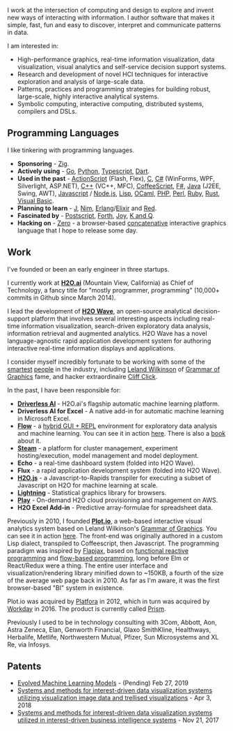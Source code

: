 <!-- ![El P](img/hero.jpg) -->

I work at the intersection of computing and design to explore and invent new ways of interacting with information. I author software that makes it simple, fast, fun and easy to discover, interpret and communicate patterns in data.

I am interested in:

- High-performance graphics, real-time information visualization, data visualization, visual analytics and self-service decision support systems.
- Research and development of novel HCI techniques for interactive exploration and analysis of large-scale data.
- Patterns, practices and programming strategies for building robust, large-scale, highly interactive analytical systems.
- Symbolic computing, interactive computing, distributed systems, compilers and DSLs.

## Programming Languages

I like tinkering with programming languages.

- **Sponsoring** - [Zig](https://ziglang.org/).
- **Actively using** - [Go](https://golang.org/), [Python](https://www.python.org/), [Typescript](https://www.typescriptlang.org/), [Dart](https://dart.dev).
- **Used in the past** - [ActionScript](https://en.wikipedia.org/wiki/ActionScript) (Flash, Flex), [C](http://www.open-std.org/jtc1/sc22/wg14/), [C#](https://docs.microsoft.com/en-us/dotnet/csharp/) (WinForms, WPF, Silverlight, ASP.NET), [C++](https://isocpp.org/) (VC++, MFC), [CoffeeScript](https://coffeescript.org/), [F#](https://fsharp.org/), [Java](https://www.jwz.org/doc/java.html) (J2EE, Swing, AWT), [Javascript](https://developer.mozilla.org/en-US/docs/Web/JavaScript) / [Node.js](https://nodejs.org/en/), [Lisp](http://www.paulgraham.com/rootsoflisp.html), [OCaml](https://ocaml.org/), [PHP](https://www.php.net/), [Perl](https://www.perl.org/), [Ruby](https://www.ruby-lang.org/en/), [Rust](https://www.rust-lang.org/), [Visual Basic](https://en.wikipedia.org/wiki/Visual_Basic).
- **Planning to learn** - [J](https://www.jsoftware.com/#/), [Nim](https://nim-lang.org/), [Erlang](https://www.erlang.org/)/[Elixir](https://elixir-lang.org/) and [Red](https://www.red-lang.org/).
- **Fascinated by** - [Postscript](https://en.wikipedia.org/wiki/PostScript), [Forth](https://forth-standard.org/), [Joy](http://joy-lang.org/), [K and Q](https://code.kx.com/q/learn/startingkdb/language/).
- **Hacking on** - [Zero](https://zero-lang.org/) - a browser-based [concatenative](https://concatenative.org/) interactive graphics language that I hope to release some day.

## Work

I've founded or been an early engineer in three startups.

I currently work at **[H2O.ai](https://h2o.ai)** (Mountain View, California) as Chief of Technology, a fancy title for "mostly programmer, programming" (10,000+ commits in Github since March 2014).

I lead the development of **[H2O Wave](https://www.h2o.ai/products/h2o-wave/)**, an open-source analytical decision-support platform that involves several interesting aspects including real-time information visualization, search-driven exploratory data analysis, information retrieval and augmented analytics. H2O Wave has a novel language-agnostic rapid application development system for authoring interactive real-time information displays and applications.

I consider myself incredibly fortunate to be working with some of the [smartest](https://youtu.be/xAhWaveAYV5_PY?t=23) [people](https://twitter.com/CrunchingData/status/1187627135952769029) in the industry, including [Leland Wilkinson](https://en.wikipedia.org/wiki/Leland_Wilkinson) of [Grammar of Graphics](https://www.springer.com/gp/book/9780387245447) fame, and hacker extraordinaire [Cliff Click](https://www.infoq.com/profile/Cliff-Click/).

In the past, I have been responsible for:

- **[Driverless AI](https://www.h2o.ai/products/h2o-driverless-ai/)** - H2O.ai's flagship automatic machine learning platform.
- **Driverless AI for Excel** - A native add-in for automatic machine learning in Microsoft Excel.
- **[Flow](https://github.com/h2oai/h2o-flow)** - a [hybrid GUI + REPL](https://www.h2o.ai/blog/introducing-flow/) environment for exploratory data analysis and machine learning. You can see it in action [here](https://www.youtube.com/results?search_query=h2o+flow). There is also a [book](https://www.oreilly.com/library/view/practical-machine-learning/9781491964590/) about it.
- **[Steam](http://docs.h2o.ai/steam/latest-stable/index.html)** - a platform for cluster management, experiment hosting/execution, model management and model deployment.
- **Echo** - a real-time dashboard system (folded into H2O Wave).
- **Flux** - a rapid application development system (folded into H2O Wave).
- **[H2O.js](https://github.com/h2oai/h2o.js)** - a Javascript-to-Rapids transpiler for executing a subset of Javascript on H2O for machine learning at scale.
- **[Lightning](https://github.com/h2oai/lightning)** - Statistical graphics library for browsers.
- **[Play](http://play.h2o.ai/)** - On-demand H2O cloud provisioning and management on AWS.
- **H2O Excel Add-in** - Predictive array-formulae for spreadsheet data.


Previously in 2010, I founded **[Plot.io](https://twitter.com/plot_io)**, a web-based interactive visual analytics system based on Leland Wilkinson's [Grammar of Graphics](https://www.springer.com/gp/book/9780387245447). You can see it in action [here](https://www.youtube.com/playlist?list=PLuJkLL3TgZXYRDcRxKL-Z0FFUEUmAs0US). The front-end was originally authored in a custom Lisp dialect, transpiled to Coffeescript, then Javascript. The programming paradigm was inspired by [Flapjax](https://www.flapjax-lang.org/), based on [functional reactive programming](https://wiki.haskell.org/Functional_Reactive_Programming) and [flow-based programming](https://en.wikipedia.org/wiki/Flow-based_programming), long before Elm or React/Redux were a thing. The entire user interface and visualization/rendering library minified down to ~150KB, a fourth of the size of the average web page back in 2010. As far as I'm aware, it was the first browser-based "BI" system in existence.

Plot.io was acquired by [Platfora](https://platfora.com/) in 2012, which in turn was acquired by [Workday](https://www.workday.com/) in 2016. The product is currently called [Prism](https://www.workday.com/en-us/products/analytics-reporting/overview.html).

Previously I used to be in technology consulting with 3Com, Abbott, Aon, Astra Zeneca, Elan, Genworth Financial, Glaxo SmithKline, Healthways, Herbalife, Metlife, Northwestern Mutual, Pfizer, Sun Microsystems and XL Re, via Infosys.


## Patents

- [Evolved Machine Learning Models](https://patents.google.com/patent/US20190295000A1/en?oq=USPTO+16%2f287%2c189) - (Pending) Feb 27, 2019
- [Systems and methods for interest-driven data visualization systems utilizing visualization image data and trellised visualizations](https://patents.google.com/patent/US9934299B2/en?oq=US9934299B2) - Apr 3, 2018
- [Systems and methods for interest-driven data visualization systems utilized in interest-driven business intelligence systems](https://patents.google.com/patent/US9824127B2/en?oq=US9824127B2) - Nov 21, 2017

